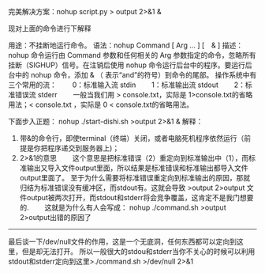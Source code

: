 完美解决方案：nohup script.py > output 2>&1 &

现对上面的命令进行下解释

用途：不挂断地运行命令。
语法：nohup Command [ Arg ... ] [　& ]
描述：nohup 命令运行由 Command 参数和任何相关的 Arg 参数指定的命令，忽略所有挂断（SIGHUP）信号。在注销后使用 nohup 命令运行后台中的程序。要运行后台中的 nohup 命令，添加 & （ 表示“and”的符号）到命令的尾部。
操作系统中有三个常用的流：
　　0：标准输入流 stdin
　　1：标准输出流 stdout
　　2：标准错误流 stderr
　　一般当我们用 > console.txt，实际是 1>console.txt的省略用法；< console.txt ，实际是 0 < console.txt的省略用法。
 
下面步入正题：
nohup ./start-dishi.sh >output 2>&1 &
解释：
 1. 带&的命令行，即使terminal（终端）关闭，或者电脑死机程序依然运行（前提是你把程序递交到服务器上)； 
 2. 2>&1的意思 
　　这个意思是把标准错误（2）重定向到标准输出中（1），而标准输出又导入文件output里面，所以结果是标准错误和标准输出都导入文件output里面了。 至于为什么需要将标准错误重定向到标准输出的原因，那就归结为标准错误没有缓冲区，而stdout有。这就会导致 >output 2>output 文件output被两次打开，而stdout和stderr将会竞争覆盖，这肯定不是我门想要的. 
　　这就是为什么有人会写成： nohup ./command.sh >output 2>output出错的原因了 
----
最后谈一下/dev/null文件的作用，这是一个无底洞，任何东西都可以定向到这里，但是却无法打开。 所以一般很大的stdou和stderr当你不关心的时候可以利用stdout和stderr定向到这里>./command.sh >/dev/null 2>&1 
